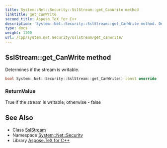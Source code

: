 ```yaml
---
title: System::Net::Security::SslStream::get_CanWrite method
linktitle: get_CanWrite
second_title: Aspose.TeX for C++
description: 'System::Net::Security::SslStream::get_CanWrite method. Determines if the stream is writable in C++.'
type: docs
weight: 1300
url: /cpp/system.net.security/sslstream/get_canwrite/
---
```

## SslStream::get_CanWrite method


Determines if the stream is writable.

```cpp
bool System::Net::Security::SslStream::get_CanWrite() const override
```


### ReturnValue

True if the stream is writable; otherwise - false

## See Also

* Class [SslStream](../)
* Namespace [System::Net::Security](../../)
* Library [Aspose.TeX for C++](../../../)

